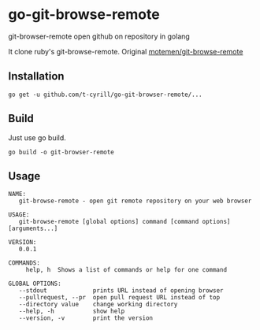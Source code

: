 # go-git-browse-remote

git-browser-remote open github on repository in golang

It clone ruby's git-browse-remote. Original [motemen/git-browse-remote](https://github.com/motemen/git-browse-remote)

## Installation

```
go get -u github.com/t-cyrill/go-git-browser-remote/...
```

## Build

Just use go build.

```
go build -o git-browser-remote
```

## Usage

```
NAME:
   git-browse-remote - open git remote repository on your web browser

USAGE:
   git-browse-remote [global options] command [command options] [arguments...]

VERSION:
   0.0.1

COMMANDS:
     help, h  Shows a list of commands or help for one command

GLOBAL OPTIONS:
   --stdout             prints URL instead of opening browser
   --pullrequest, --pr  open pull request URL instead of top
   --directory value    change working directory
   --help, -h           show help
   --version, -v        print the version
```

